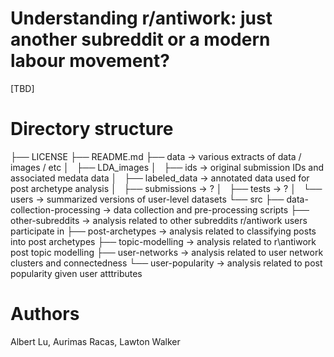 # Understanding r/antiwork: just another subreddit or a modern labour movement?

[TBD]

# Directory structure
├── LICENSE
├── README.md
├── data -> various extracts of data / images / etc
│   ├── LDA_images
│   ├── ids -> original submission IDs and associated medata data
│   ├── labeled_data -> annotated data used for post archetype analysis
│   ├── submissions -> ?
│   ├── tests -> ?
│   └── users -> summarized versions of user-level datasets
└── src
    ├── data-collection-processing -> data collection and pre-processing scripts
    ├── other-subreddits -> analysis related to other subreddits r/antiwork users participate in
    ├── post-archetypes -> analysis related to classifying posts into post archetypes
    ├── topic-modelling -> analysis related to r\antiwork post topic modelling
    ├── user-networks -> analysis related to user network clusters and connectedness
    └── user-popularity -> analysis related to post popularity given user atttributes

# Authors

Albert Lu, Aurimas Racas, Lawton Walker
